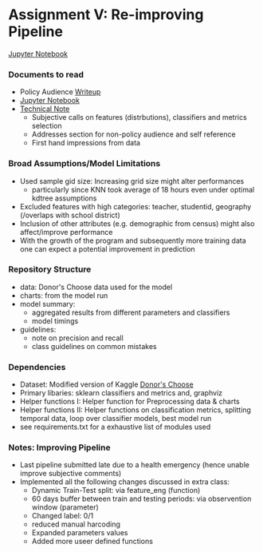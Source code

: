 # Assignment V: Re-improving Pipeline
[Jupyter Notebook](https://github.com/parthkhare/Machine-Learning-for-Public-Polcy/blob/master/Improving_Pipeline_II/ML_ImprvPipeII_HW5.ipynb)

### Documents to read
- Policy Audience [Writeup](https://github.com/parthkhare/Machine-Learning-for-Public-Polcy/blob/master/Improving_Pipeline_II/Donor's%20Choose-Writeup.pdf) 
- [Jupyter Notebook](https://github.com/parthkhare/Machine-Learning-for-Public-Polcy/blob/master/Improving_Pipeline_II/ML_ImprvPipeII_HW5.ipynb)
- [Technical Note](https://github.com/parthkhare/Machine-Learning-for-Public-Polcy/blob/master/Improving_Pipeline_II/TechnicalNote_Guidelines.md) 
	- Subjective calls on features (distrbutions), classifiers and metrics selection 
	- Addresses section for non-policy audience and self reference
	- First hand impressions from data


### Broad Assumptions/Model Limitations
+ Used sample gid size: Increasing grid size might alter performances
	- particularly since KNN took average of 18 hours even under optimal kdtree assumptions
+ Excluded features with high categories: teacher, studentid, geography (/overlaps with school district)
+ Inclusion of other attributes (e.g. demographic from census) might also affect/improve performance
+ With the growth of the program and subsequently more training data one can expect a potential improvement in prediction

### Repository Structure
- data: Donor's Choose data used for the model 
- charts: from the model run
- model summary: 
	- aggregated results from different parameters and classifiers 
	- model timings
- guidelines:
	- note on precision and recall
	- class guidelines on common mistakes


### Dependencies
+ Dataset: Modified version of Kaggle [Donor's Choose](https://www.kaggle.com/c/kdd-cup-2014-predicting-excitement-at-donors-choose/data)
+ Primary libaries: sklearn classifiers and metrics and, graphviz
+ Helper functions I: Helper function for Preprocessing data & charts
+ Helper functions II: Helper functions on classification metrics, splitting temporal data, loop over classifier models, best model run
+ see requirements.txt for a exhaustive list of modules used

### Notes: Improving Pipeline 
- Last pipeline submitted late due to a health emergency (hence unable improve subjective comments) 
- Implemented all the following changes discussed in extra class:
	+ Dynamic Train-Test split: via feature_eng (function)
	+ 60 days buffer between train and testing periods: via observention window (parameter)
	+ Changed label: 0/1
	+ reduced manual harcoding
	+ Expanded parameters values
	+ Added more useer defined functions


